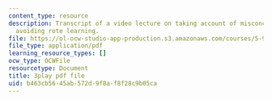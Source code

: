 ```yaml
---
content_type: resource
description: Transcript of a video lecture on taking account of misconceptions and
  avoiding rote learning.
file: https://ol-ocw-studio-app-production.s3.amazonaws.com/courses/5-95j-teaching-college-level-science-and-engineering-spring-2009/b463cb5645ab572d9f8af8f28c9b05ca_etbY4_d3peg.pdf
file_type: application/pdf
learning_resource_types: []
ocw_type: OCWFile
resourcetype: Document
title: 3play pdf file
uid: b463cb56-45ab-572d-9f8a-f8f28c9b05ca
---
```

